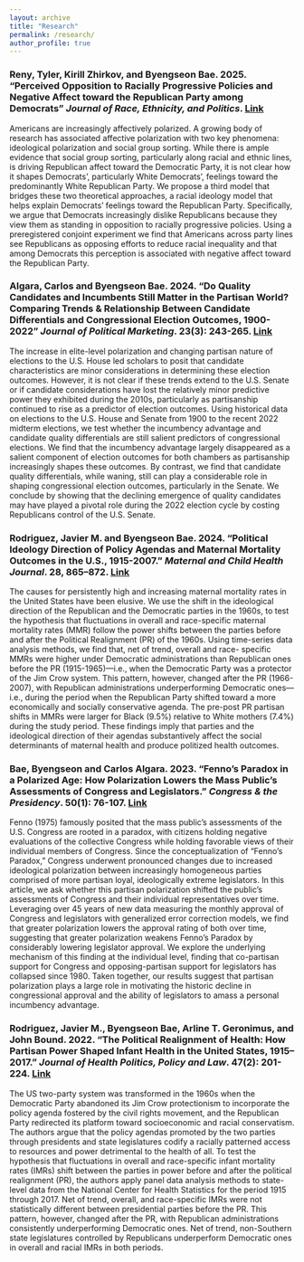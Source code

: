 ```yaml
---
layout: archive
title: "Research"
permalink: /research/
author_profile: true
---
```


### Reny, Tyler, Kirill Zhirkov, and Byengseon Bae. 2025. “Perceived Opposition to Racially Progressive Policies and Negative Affect toward the Republican Party among Democrats” *Journal of Race, Ethnicity, and Politics*. [Link](https://www.cambridge.org/core/journals/journal-of-race-ethnicity-and-politics/article/perceived-opposition-to-racially-progressive-policies-and-negative-affect-toward-the-republican-party-among-democrats/F73C39C1CDD7F27E8A1F9F156B9FE6F9)

Americans are increasingly affectively polarized. A growing body of research has associated affective polarization with two key phenomena: ideological polarization and social group sorting. While there is ample evidence that social group sorting, particularly along racial and ethnic lines, is driving Republican affect toward the Democratic Party, it is not clear how it shapes Democrats’, particularly White Democrats’, feelings toward the predominantly White Republican Party. We propose a third model that bridges these two theoretical approaches, a racial ideology model that helps explain Democrats’ feelings toward the Republican Party. Specifically, we argue that Democrats increasingly dislike Republicans because they view them as standing in opposition to racially progressive policies. Using a preregistered conjoint experiment we find that Americans across party lines see Republicans as opposing efforts to reduce racial inequality and that among Democrats this perception is associated with negative affect toward the Republican Party.

### Algara, Carlos and Byengseon Bae. 2024. “Do Quality Candidates and Incumbents Still Matter in the Partisan World? Comparing Trends & Relationship Between Candidate Differentials and Congressional Election Outcomes, 1900-2022” *Journal of Political Marketing*. 23(3): 243-265. [Link](https://www.tandfonline.com/doi/abs/10.1080/15377857.2024.2371764)

The increase in elite-level polarization and changing partisan nature of elections to the U.S. House led scholars to posit that candidate characteristics are minor considerations in determining these election outcomes. However, it is not clear if these trends extend to the U.S. Senate or if candidate considerations have lost the relatively minor predictive power they exhibited during the 2010s, particularly as partisanship continued to rise as a predictor of election outcomes. Using historical data on elections to the U.S. House and Senate from 1900 to the recent 2022 midterm elections, we test whether the incumbency advantage and candidate quality differentials are still salient predictors of congressional elections. We find that the incumbency advantage largely disappeared as a salient component of election outcomes for both chambers as partisanship increasingly shapes these outcomes. By contrast, we find that candidate quality differentials, while waning, still can play a considerable role in shaping congressional election outcomes, particularly in the Senate. We conclude by showing that the declining emergence of quality candidates may have played a pivotal role during the 2022 election cycle by costing Republicans control of the U.S. Senate.

### Rodriguez, Javier M. and Byengseon Bae. 2024. “Political Ideology Direction of Policy Agendas and Maternal Mortality Outcomes in the U.S., 1915-2007.” *Maternal and Child Health Journal*. 28, 865–872. [Link](https://link.springer.com/article/10.1007/s10995-023-03859-2)

The causes for persistently high and increasing maternal mortality rates in the United States have been elusive. We use the shift in the ideological direction of the Republican and the Democratic parties in the 1960s, to test the hypothesis that fluctuations in overall and race-specific maternal mortality rates (MMR) follow the power shifts between the parties before and after the Political Realignment (PR) of the 1960s. Using time-series data analysis methods, we find that, net of trend, overall and race- specific MMRs were higher under Democratic administrations than Republican ones before the PR (1915-1965)—i.e., when the Democratic Party was a protector of the Jim Crow system. This pattern, however, changed after the PR (1966-2007), with Republican administrations underperforming Democratic ones—i.e., during the period when the Republican Party shifted toward a more economically and socially conservative agenda. The pre-post PR partisan shifts in MMRs were larger for Black (9.5%) relative to White mothers (7.4%) during the study period. These findings imply that parties and the ideological direction of their agendas substantively affect the social determinants of maternal health and produce politized health outcomes.

### Bae, Byengseon and Carlos Algara. 2023. “Fenno’s Paradox in a Polarized Age: How Polarization Lowers the Mass Public’s Assessments of Congress and Legislators.” *Congress & the Presidency*. 50(1): 76-107. [Link](https://www.tandfonline.com/doi/full/10.1080/07343469.2022.2110995)

Fenno (1975) famously posited that the mass public’s assessments of the U.S. Congress are rooted in a paradox, with citizens holding negative evaluations of the collective Congress while holding favorable views of their individual members of Congress. Since the conceptualization of “Fenno’s Paradox,” Congress underwent pronounced changes due to increased ideological polarization between increasingly homogeneous parties comprised of more partisan loyal, ideologically extreme legislators. In this article, we ask whether this partisan polarization shifted the public’s assessments of Congress and their individual representatives over time. Leveraging over 45 years of new data measuring the monthly approval of Congress and legislators with generalized error correction models, we find that greater polarization lowers the approval rating of both over time, suggesting that greater polarization weakens Fenno’s Paradox by considerably lowering legislator approval. We explore the underlying mechanism of this finding at the individual level, finding that co-partisan support for Congress and opposing-partisan support for legislators has collapsed since 1980. Taken together, our results suggest that partisan polarization plays a large role in motivating the historic decline in congressional approval and the ability of legislators to amass a personal incumbency advantage.

### Rodriguez, Javier M., Byengseon Bae, Arline T. Geronimus, and John Bound. 2022. “The Political Realignment of Health: How Partisan Power Shaped Infant Health in the United States, 1915–2017.” *Journal of Health Politics, Policy and Law*. 47(2): 201-224. [Link](https://read.dukeupress.edu/jhppl/article-abstract/47/2/201/181615/The-Political-Realignment-of-Health-How-Partisan?redirectedFrom=fulltext)

The US two-party system was transformed in the 1960s when the Democratic Party abandoned its Jim Crow protectionism to incorporate the policy agenda fostered by the civil rights movement, and the Republican Party redirected its platform toward socioeconomic and racial conservatism. The authors argue that the policy agendas promoted by the two parties through presidents and state legislatures codify a racially patterned access to resources and power detrimental to the health of all. To test the hypothesis that fluctuations in overall and race-specific infant mortality rates (IMRs) shift between the parties in power before and after the political realignment (PR), the authors apply panel data analysis methods to state-level data from the National Center for Health Statistics for the period 1915 through 2017. Net of trend, overall, and race-specific IMRs were not statistically different between presidential parties before the PR. This pattern, however, changed after the PR, with Republican administrations consistently underperforming Democratic ones. Net of trend, non-Southern state legislatures controlled by Republicans underperform Democratic ones in overall and racial IMRs in both periods.
